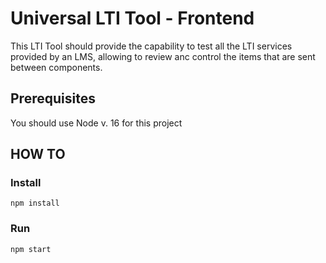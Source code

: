 # Universal LTI Tool - Frontend

This LTI Tool should provide the capability to test all the LTI services provided by an LMS, allowing to review anc
control the items that are sent between components.

## Prerequisites

You should use Node v. 16 for this project

## HOW TO

### Install

```
npm install
```

### Run

```
npm start
```
